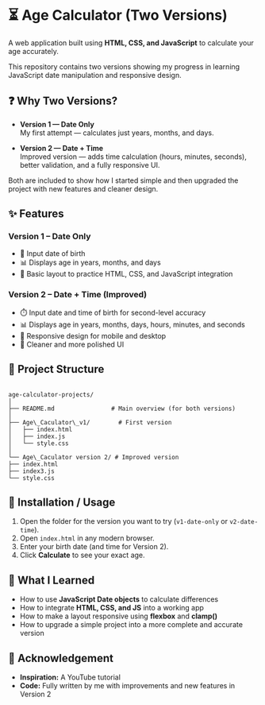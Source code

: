 # ⏳ Age Calculator (Two Versions)

A web application built using **HTML, CSS, and JavaScript** to calculate your age accurately.  

This repository contains two versions showing my progress in learning JavaScript date manipulation and responsive design.

## ❓ Why Two Versions?

- **Version 1 — Date Only**  
  My first attempt — calculates just years, months, and days.  

- **Version 2 — Date + Time**  
  Improved version — adds time calculation (hours, minutes, seconds), better validation, and a fully responsive UI.  

Both are included to show how I started simple and then upgraded the project with new features and cleaner design.


## ✨ Features

### Version 1 – Date Only
- 📅 Input date of birth  
- 📊 Displays age in years, months, and days  
- 🎯 Basic layout to practice HTML, CSS, and JavaScript integration  

### Version 2 – Date + Time (Improved)
- ⏱️ Input date and time of birth for second-level accuracy  
- 📊 Displays age in years, months, days, hours, minutes, and seconds  
- 📱 Responsive design for mobile and desktop  
- 🧹 Cleaner and more polished UI  


## 📂 Project Structure

```

age-calculator-projects/
│
├── README.md                # Main overview (for both versions)
│
├── Age\_Caculator\_v1/        # First version
│   ├── index.html
│   ├── index.js
│   └── style.css
│
└── Age\_Caculator version 2/ # Improved version
├── index.html
├── index3.js
└── style.css

```

## 🚀 Installation / Usage

1. Open the folder for the version you want to try (`v1-date-only` or `v2-date-time`).  
2. Open `index.html` in any modern browser.  
3. Enter your birth date (and time for Version 2).  
4. Click **Calculate** to see your exact age.  


## 🧠 What I Learned

- How to use **JavaScript Date objects** to calculate differences  
- How to integrate **HTML, CSS, and JS** into a working app  
- How to make a layout responsive using **flexbox** and **clamp()**  
- How to upgrade a simple project into a more complete and accurate version  


## 🙌 Acknowledgement

- **Inspiration:** A YouTube tutorial  
- **Code:** Fully written by me with improvements and new features in Version 2  
